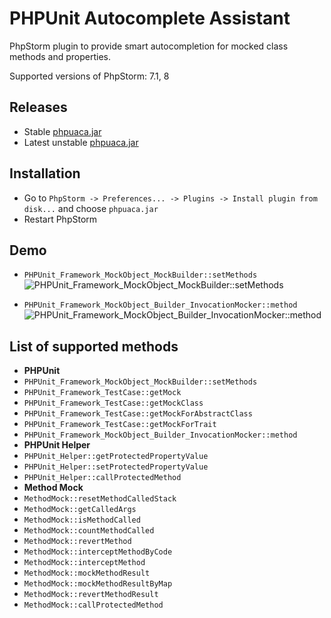 PHPUnit Autocomplete Assistant
==============================
PhpStorm plugin to provide smart autocompletion for mocked class methods and properties.

Supported versions of PhpStorm: 7.1, 8

Releases
--------
* Stable [phpuaca.jar](https://github.com/maxfilatov/phpuaca/raw/master/phpuaca.jar)
* Latest unstable [phpuaca.jar](https://github.com/maxfilatov/phpuaca/raw/unstable/phpuaca.jar)

Installation
------------
* Go to `PhpStorm -> Preferences... -> Plugins -> Install plugin from disk...` and choose `phpuaca.jar`
* Restart PhpStorm

Demo
----
* `PHPUnit_Framework_MockObject_MockBuilder::setMethods`
![PHPUnit_Framework_MockObject_MockBuilder::setMethods](https://raw.githubusercontent.com/maxfilatov/phpuaca/master/img/mock_builder_set_methods.png)

* `PHPUnit_Framework_MockObject_Builder_InvocationMocker::method`
![PHPUnit_Framework_MockObject_Builder_InvocationMocker::method](https://raw.githubusercontent.com/maxfilatov/phpuaca/master/img/invocation_mocker_method.png)

List of supported methods
-------------------------
* **PHPUnit**
 * `PHPUnit_Framework_MockObject_MockBuilder::setMethods`
 * `PHPUnit_Framework_TestCase::getMock`
 * `PHPUnit_Framework_TestCase::getMockClass`
 * `PHPUnit_Framework_TestCase::getMockForAbstractClass`
 * `PHPUnit_Framework_TestCase::getMockForTrait`
 * `PHPUnit_Framework_MockObject_Builder_InvocationMocker::method`
* **PHPUnit Helper**
 * `PHPUnit_Helper::getProtectedPropertyValue`
 * `PHPUnit_Helper::setProtectedPropertyValue`
 * `PHPUnit_Helper::callProtectedMethod`
* **Method Mock**
 * `MethodMock::resetMethodCalledStack`
 * `MethodMock::getCalledArgs`
 * `MethodMock::isMethodCalled`
 * `MethodMock::countMethodCalled`
 * `MethodMock::revertMethod`
 * `MethodMock::interceptMethodByCode`
 * `MethodMock::interceptMethod`
 * `MethodMock::mockMethodResult`
 * `MethodMock::mockMethodResultByMap`
 * `MethodMock::revertMethodResult`
 * `MethodMock::callProtectedMethod`
